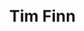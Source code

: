 ---
title: "Tim Finn"
summary: "Born: June 25, 1952 in Te Awamutu, New Zealand. Singer and songwriter and one of New Zealand's foremost musicians. Formed Split Ends with Phil Judd in 1973 before pursuing a solo career. He joined from 1990-1991 and has released material as with his brother . They were both awarded an OBE in 1993 for services to New Zealand music. Father of , uncle of and ."
image: "tim-finn.jpg"
---